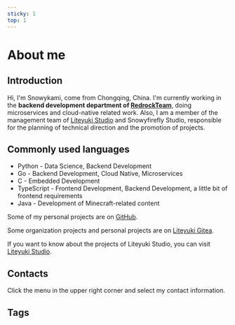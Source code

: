 ```yaml
---
sticky: 1
top: 1
---
```

# About me

## Introduction
Hi, I'm Snowykami, come from Chongqing, China. I'm currently working in the **backend development department of [RedrockTeam](https://redrock.team)**, 
doing microservices and cloud-native related work. 
Also, I am a member of the management team of [Liteyuki Studio](https://liteyuki.icu) and Snowyfirefly Studio, 
responsible for the planning of technical direction and the promotion of projects.

## Commonly used languages
- Python - Data Science, Backend Development
- Go - Backend Development, Cloud Native, Microservices
- C - Embedded Development
- TypeScript - Frontend Development, Backend Development, a little bit of frontend requirements
- Java - Development of Minecraft-related content

Some of my personal projects are on [GitHub](https://github.com/snowykami/).

Some organization projects and personal projects are on [Liteyuki Gitea](https://git.liteyuki.icu/snowykami).

If you want to know about the projects of Liteyuki Studio, you can visit [Liteyuki Studio](https://liteyuki.icu).

## Contacts
Click the menu in the upper right corner and select my contact information.

## Tags
<TagsBar />


<script setup lang="ts">
import TagsBar from '../.vitepress/comps/TagsBar.vue'
</script>